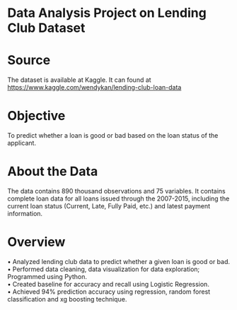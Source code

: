 # Data Analysis Project on Lending Club Dataset

# Source 
The dataset is available at Kaggle. It can found at https://www.kaggle.com/wendykan/lending-club-loan-data

# Objective 
To predict whether a loan is good or bad based on the loan status of the applicant.  

# About the Data 
The data contains 890 thousand observations and 75 variables. It contains complete loan data for all loans issued through the 2007-2015, including the current loan status (Current, Late, Fully Paid, etc.) and latest payment information.   

# Overview   
• Analyzed lending club data to predict whether a given loan is good or bad.        
• Performed data cleaning, data visualization for data exploration; Programmed using Python.  
• Created baseline for accuracy and recall using Logistic Regression.  
• Achieved 94% prediction accuracy using regression, random forest classification and xg boosting technique.     
